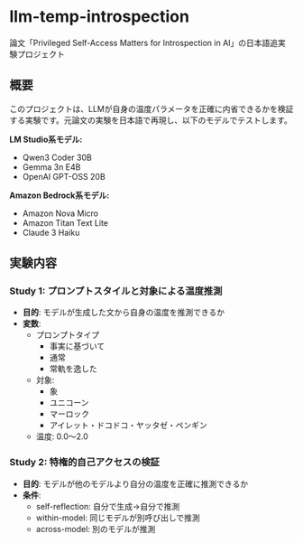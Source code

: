 # llm-temp-introspection

論文「Privileged Self-Access Matters for Introspection in AI」の日本語追実験プロジェクト

## 概要

このプロジェクトは、LLMが自身の温度パラメータを正確に内省できるかを検証する実験です。元論文の実験を日本語で再現し、以下のモデルでテストします。

**LM Studio系モデル:**
- Qwen3 Coder 30B
- Gemma 3n E4B
- OpenAI GPT-OSS 20B

**Amazon Bedrock系モデル:**
- Amazon Nova Micro
- Amazon Titan Text Lite
- Claude 3 Haiku

## 実験内容

### Study 1: プロンプトスタイルと対象による温度推測
- **目的**: モデルが生成した文から自身の温度を推測できるか
- **変数**:
  - プロンプトタイプ
    - 事実に基づいて
    - 通常
    - 常軌を逸した
  - 対象:
    - 象
    - ユニコーン
    - マーロック
    - アイレット・ドコドコ・ヤッタゼ・ペンギン
  - 温度: 0.0〜2.0

### Study 2: 特権的自己アクセスの検証
- **目的**: モデルが他のモデルより自分の温度を正確に推測できるか
- **条件**:
  - self-reflection: 自分で生成→自分で推測
  - within-model: 同じモデルが別呼び出しで推測
  - across-model: 別のモデルが推測
